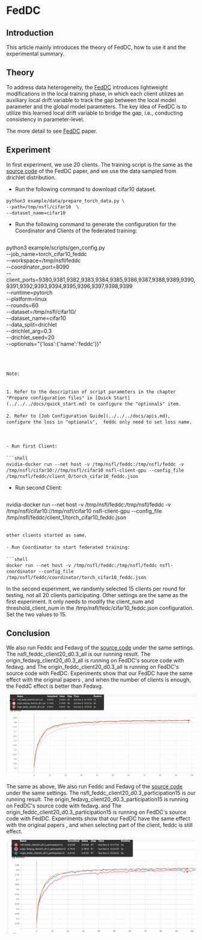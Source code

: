 # FedDC

## Introduction

This article mainly introduces the theory of FedDC, how to use it and the experimental summary.



## Theory

To address data heterogeneity, the [FedDC](https://openaccess.thecvf.com/content/CVPR2022/html/Gao_FedDC_Federated_Learning_With_Non-IID_Data_via_Local_Drift_Decoupling_CVPR_2022_paper.html) introduces lightweight modifications in the local training phase, in which each client utilizes an auxiliary local drift variable to track the gap between the local model parameter and the global model parameters. The key idea of FedDC is to utilize this learned local drift variable to bridge the gap, i.e., conducting consistency in parameter-level.

The more detail to see  [FedDC](https://openaccess.thecvf.com/content/CVPR2022/html/Gao_FedDC_Federated_Learning_With_Non-IID_Data_via_Local_Drift_Decoupling_CVPR_2022_paper.html) paper.



## Experiment

In first experiment, we use 20 clients. The training script is the same as the [source code](https://github.com/gaoliang13/FedDC) of the FedDC paper, and we use the data sampled from drichlet distribution.

* Run the following command to download cifar10 dataset.

```shell
python3 example/data/prepare_torch_data.py \
--path=/tmp/nsfl/cifar10  \
--dataset_name=cifar10
```

- Run the following command to generate the configuration for the Coordinator and Clients of the federated training:

  ```shell
 python3 example/scripts/gen_config.py \
--job_name=torch_cifar10_feddc \
--workspace=/tmp/nsfl/feddc \
--coordinator_port=8090 \
--client_ports=9380,9381,9382,9383,9384,9385,9386,9387,9388,9389,9390,9391,9392,9393,9394,9395,9396,9397,9398,9399 \
--runtime=pytorch \
--platform=linux \
--rounds=60\
--dataset=/tmp/nsfl/cifar10/ \
--dataset_name=cifar10 \
--data_split=drichlet \
--drichlet_arg=0.3 \
--drichlet_seed=20 \
--optionals="{'loss':{'name':'feddc'}}"
  ```



  Note:


  1. Refer to the description of script parameters in the chapter "Prepare configuration files" in [Quick Start](../../../docs/quick_start.md) to configure the "optionals" item.

  2. Refer to [Job Configuration Guide](../../../docs/apis.md), configure the loss in "optionals",  feddc only need to set loss name.



- Run first Client:

  ```shell
nvidia-docker run --net host -v /tmp/nsfl/feddc:/tmp/nsfl/feddc -v /tmp/nsfl/cifar10://tmp/nsfl/cifar10 nsfl-client-gpu --config_file /tmp/nsfl/feddc/client_0/torch_cifar10_feddc.json
  ```

- Run second Client:

  ```shell
nvidia-docker run --net host -v /tmp/nsfl/feddc:/tmp/nsfl/feddc -v /tmp/nsfl/cifar10://tmp/nsfl/cifar10 nsfl-client-gpu --config_file /tmp/nsfl/feddc/client_1/torch_cifar10_feddc.json
  ```

other clients started as same.

- Run Coordinator to start federated training:

  ```shell
docker run --net host -v /tmp/nsfl/feddc:/tmp/nsfl/feddc nsfl-coordinator --config_file /tmp/nsfl/feddc/coordinator/torch_cifar10_feddc.json
  ```



In the second experiment, we randomly selected 15 clients per round for testing, not all 20 clients participating. Other settings are the same as the first experiment. It only needs to modify the client_num and threshold_client_num in the /tmp/nsfl/fedc/cifar10_feddc.json configuration. Set the two values to 15.

## Conclusion

We also run Feddc and Fedavg of the [source code](https://github.com/gaoliang13/FedDC) under the same settings. The nsfl_feddc_client20_d0.3_all is our running result. The origin_fedavg_client20_d0.3_all is running on FedDC's source code with fedavg. and The  origin_feddc_client20_d0.3_all is running on FedDC's source code with FedDC. Experiments show that our FedDC have the same effect with the original papers , and when the number of clients is enough, the FeddC effect is better than Fedavg.

![feddc_result](.\images\feddc_result.png)



The same as above, We also run Feddc and Fedavg of the [source code](https://github.com/gaoliang13/FedDC) under the same settings. The nsfl_feddc_client20_d0.3_participation15 is our running result. The origin_fedavg_client20_d0.3_participation15 is running on FedDC's source code with fedavg. and The  origin_feddc_client20_d0.3_participation15 is running on FedDC's source code with FedDC. Experiments show that our FedDC have the same effect with the original papers , and when selecting part of the client, feddc is still effect.

![feddc_result](.\images\feddc_result2.png)